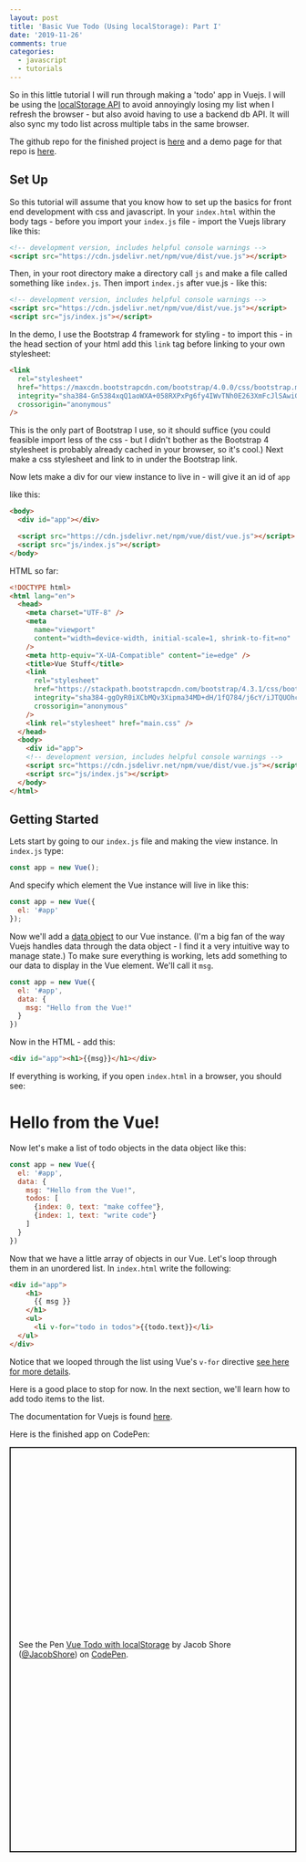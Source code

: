 ```yaml
---
layout: post
title: 'Basic Vue Todo (Using localStorage): Part I'
date: '2019-11-26'
comments: true
categories:
  - javascript
  - tutorials
---
```


So in this little tutorial I will run through making a 'todo' app in Vuejs. I will be using the [localStorage API](https://developer.mozilla.org/en-US/docs/Web/API/Web_Storage_API/Using_the_Web_Storage_API) to avoid annoyingly losing my list when I refresh the browser - but also avoid having to use a backend db API. It will also sync my todo list across multiple tabs in the same browser.

The github repo for the finished project is [here](https://github.com/DewofyourYouth/vue-localStorage-todo) and a demo page for that repo is [here](https://dewofyouryouth.github.io/vue-localStorage-todo/).

## Set Up

So this tutorial will assume that you know how to set up the basics for front end development with css and javascript. In your `index.html` within the body tags - before you import your `index.js` file - import the Vuejs library like this:

```html
<!-- development version, includes helpful console warnings -->
<script src="https://cdn.jsdelivr.net/npm/vue/dist/vue.js"></script>
```

Then, in your root directory make a directory call `js` and make a file called something like `index.js`. Then import `index.js` after vue.js - like this:

```html
<!-- development version, includes helpful console warnings -->
<script src="https://cdn.jsdelivr.net/npm/vue/dist/vue.js"></script>
<script src="js/index.js"></script>
```

In the demo, I use the Bootstrap 4 framework for styling - to import this - in the head section of your html add this `link` tag before linking to your own stylesheet:

```html
<link
  rel="stylesheet"
  href="https://maxcdn.bootstrapcdn.com/bootstrap/4.0.0/css/bootstrap.min.css"
  integrity="sha384-Gn5384xqQ1aoWXA+058RXPxPg6fy4IWvTNh0E263XmFcJlSAwiGgFAW/dAiS6JXm"
  crossorigin="anonymous"
/>
```

This is the only part of Bootstrap I use, so it should suffice (you could feasible import less of the css - but I didn't bother as the Bootstrap 4 stylesheet is probably already cached in your browser, so it's cool.) Next make a css stylesheet and link to in under the Bootstrap link.

Now lets make a div for our view instance to live in - will give it an id of `app`

like this:

```html
<body>
  <div id="app"></div>

  <script src="https://cdn.jsdelivr.net/npm/vue/dist/vue.js"></script>
  <script src="js/index.js"></script>
</body>
```

HTML so far:

```html
<!DOCTYPE html>
<html lang="en">
  <head>
    <meta charset="UTF-8" />
    <meta
      name="viewport"
      content="width=device-width, initial-scale=1, shrink-to-fit=no"
    />
    <meta http-equiv="X-UA-Compatible" content="ie=edge" />
    <title>Vue Stuff</title>
    <link
      rel="stylesheet"
      href="https://stackpath.bootstrapcdn.com/bootstrap/4.3.1/css/bootstrap.min.css"
      integrity="sha384-ggOyR0iXCbMQv3Xipma34MD+dH/1fQ784/j6cY/iJTQUOhcWr7x9JvoRxT2MZw1T"
      crossorigin="anonymous"
    />
    <link rel="stylesheet" href="main.css" />
  </head>
  <body>
    <div id="app">
    <!-- development version, includes helpful console warnings -->
    <script src="https://cdn.jsdelivr.net/npm/vue/dist/vue.js"></script>
    <script src="js/index.js"></script>
  </body>
</html>
```

## Getting Started

Lets start by going to our `index.js` file and making the view instance. In `index.js` type:

```javascript
const app = new Vue();
```

And specify which element the Vue instance will live in like this:

```javascript
const app = new Vue({
  el: '#app'
});
```

Now we'll add a [data object](https://vuejs.org/v2/api/#data) to our Vue instance. (I'm a big fan of the way Vuejs handles data through the data object - I find it a very intuitive way to manage state.) To make sure everything is working, lets add something to our data to display in the Vue element. We'll call it `msg`.

```javascript
const app = new Vue({
  el: '#app',
  data: {
    msg: "Hello from the Vue!"
  }
})
```

Now in the HTML - add this:

```html
<div id="app"><h1>{{msg}}</h1></div>
```
If everything is working, if you open `index.html` in a browser, you should see:

# Hello from the Vue!

Now let's make a list of todo objects in the data object like this:

```javascript
const app = new Vue({
  el: '#app',
  data: {
    msg: "Hello from the Vue!",
    todos: [
      {index: 0, text: "make coffee"},
      {index: 1, text: "write code"}
    ]
  }
})

```

Now that we have a little array of objects in our Vue. Let's loop through them in an unordered list. In `index.html` write the following:

```html
<div id="app">
    <h1>
      {{ msg }}
    </h1>
    <ul>
      <li v-for="todo in todos">{{todo.text}}</li>
  </ul>
</div>
```
Notice that we looped through the list using Vue's `v-for` directive [see here for more details](https://vuejs.org/v2/guide/list.html#Mapping-an-Array-to-Elements-with-v-for).

Here is a good place to stop for now. In the next section, we'll learn how to add todo items to the list.

The documentation for Vuejs is found [here](https://vuejs.org/).

Here is the finished app on CodePen:

<p class="codepen" data-height="711" data-theme-id="dark" data-default-tab="result" data-user="JacobShore" data-slug-hash="QWWXvGw" style="height: 711px; box-sizing: border-box; display: flex; align-items: center; justify-content: center; border: 2px solid; margin: 1em 0; padding: 1em;" data-pen-title="Vue Todo with localStorage">
  <span>See the Pen <a href="https://codepen.io/JacobShore/pen/QWWXvGw">
  Vue Todo with localStorage</a> by Jacob Shore (<a href="https://codepen.io/JacobShore">@JacobShore</a>)
  on <a href="https://codepen.io">CodePen</a>.</span>
</p>
<script async src="https://static.codepen.io/assets/embed/ei.js"></script>
